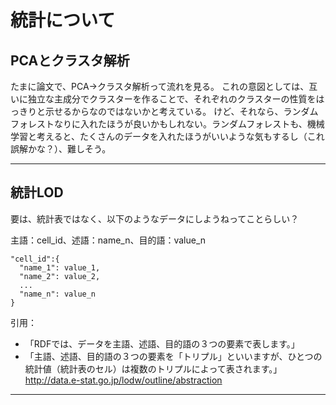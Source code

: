 # 統計について

## PCAとクラスタ解析
たまに論文で、PCA→クラスタ解析って流れを見る。
これの意図としては、互いに独立な主成分でクラスターを作ることで、それぞれのクラスターの性質をはっきりと示せるからなのではないかと考えている。
けど、それなら、ランダムフォレストなりに入れたほうが良いかもしれない。ランダムフォレストも、機械学習と考えると、たくさんのデータを入れたほうがいいような気もするし（これ誤解かな？）、難しそう。
<hr>

## 統計LOD
要は、統計表ではなく、以下のようなデータにしようねってことらしい？

主語：cell_id、述語：name_n、目的語：value_n

```
"cell_id":{
  "name_1": value_1,
  "name_2": value_2,
  ...
  "name_n": value_n
}
```

引用：
* 「RDFでは、データを主語、述語、目的語の３つの要素で表します。」
* 「主語、述語、目的語の３つの要素を「トリプル」といいますが、ひとつの統計値（統計表のセル）は複数のトリプルによって表されます。」
http://data.e-stat.go.jp/lodw/outline/abstraction

<hr>
